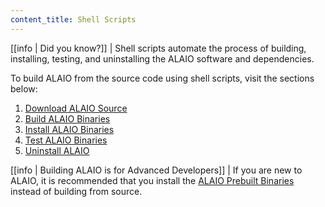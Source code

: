 ```yaml
---
content_title: Shell Scripts
---
```


[[info | Did you know?]]
| Shell scripts automate the process of building, installing, testing, and uninstalling the ALAIO software and dependencies.

To build ALAIO from the source code using shell scripts, visit the sections below:

1. [Download ALAIO Source](01_download-alaio-source.md)
2. [Build ALAIO Binaries](02_build-alaio-binaries.md)
3. [Install ALAIO Binaries](03_install-alaio-binaries.md)
4. [Test ALAIO Binaries](04_test-alaio-binaries.md)
5. [Uninstall ALAIO](05_uninstall-alaio.md)

[[info | Building ALAIO is for Advanced Developers]]
| If you are new to ALAIO, it is recommended that you install the [ALAIO Prebuilt Binaries](../../00_install-prebuilt-binaries.md) instead of building from source.
